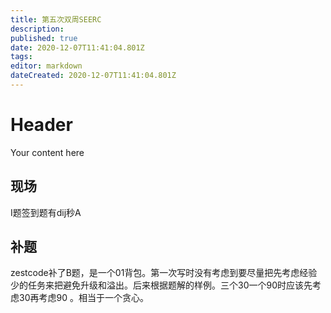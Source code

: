 ```yaml
---
title: 第五次双周SEERC
description: 
published: true
date: 2020-12-07T11:41:04.801Z
tags: 
editor: markdown
dateCreated: 2020-12-07T11:41:04.801Z
---
```


# Header
Your content here
## 现场
I题签到题有dij秒A
## 补题
zestcode补了B题，是一个01背包。第一次写时没有考虑到要尽量把先考虑经验少的任务来把避免升级和溢出。后来根据题解的样例。三个30一个90时应该先考虑30再考虑90 。相当于一个贪心。